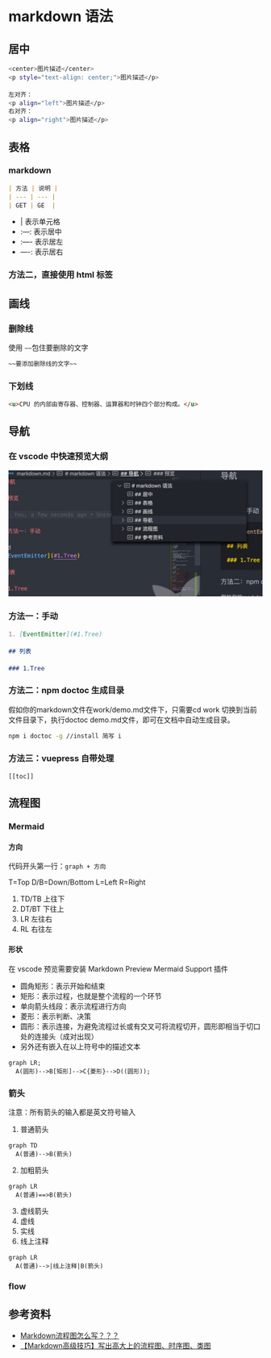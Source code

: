 # markdown 语法

## 居中

```bash
<center>图片描述</center>
<p style="text-align: center;">图片描述</p>

左对齐：
<p align="left">图片描述</p>
右对齐：
<p align="right">图片描述</p>
```

## 表格

### markdown
```md
| 方法 | 说明 |
| --- | --- |
| GET | GE  |
```

- | 表示单元格
- :—: 表示居中
- :—- 表示居左
- —-: 表示居右

### 方法二，直接使用 html 标签

## 画线

### 删除线

使用 `~~`包住要删除的文字
```md
~~要添加删除线的文字~~
```

### 下划线

```md
<u>CPU 的内部由寄存器、控制器、运算器和时钟四个部分构成。</u>
```

## 导航

### 在 vscode 中快速预览大纲

![](../.vuepress/public/images/2020-05-31-21-42-20-markdown-toc-01.png)

### 方法一：手动

```md
1. [EventEmitter](#1.Tree)

## 列表

### 1.Tree
```

### 方法二：npm doctoc 生成目录

假如你的markdown文件在work/demo.md文件下，只需要cd work 切换到当前文件目录下，执行doctoc demo.md文件，即可在文档中自动生成目录。
```bash
npm i doctoc -g //install 简写 i
```

### 方法三：vuepress 自带处理

```
[[toc]]
```

## 流程图

### Mermaid

#### 方向

代码开头第一行：`graph + 方向`

T=Top D/B=Down/Bottom L=Left R=Right

1. TD/TB 上往下
2. DT/BT 下往上
3. LR 左往右
4. RL 右往左

#### 形状

在 vscode 预览需要安装  Markdown Preview Mermaid Support 插件

- 圆角矩形：表示开始和结束
- 矩形：表示过程，也就是整个流程的一个环节
- 单向箭头线段：表示流程进行方向
- 菱形：表示判断、决策
- 圆形：表示连接，为避免流程过长或有交叉可将流程切开，圆形即相当于切口处的连接头（成对出现）
- 另外还有嵌入在以上符号中的描述文本

```mermaid
graph LR;
  A(圆形)-->B[矩形]-->C{菱形}-->D((圆形));
```

### 箭头

注意：所有箭头的输入都是英文符号输入

1. 普通箭头
```mermaid
graph TD
  A(普通)-->B(箭头)
```

2. 加粗箭头
```mermaid
graph LR
  A(普通)==>B(箭头)
```

3. 虚线箭头
4. 虚线
5. 实线
6. 线上注释

```mermaid
graph LR
  A(普通)-->|线上注释|B(箭头)
```


### flow

## 参考资料

- [Markdown流程图怎么写？？？](bilibili.com/read/cv5189671/)
- [【Markdown高级技巧】写出高大上的流程图、时序图、类图](https://www.yisu.com/zixun/565.html)
